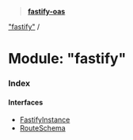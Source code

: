 > **[fastify-oas](../README.md)**

["fastify"](_fastify_.md) /

# Module: "fastify"

### Index

#### Interfaces

* [FastifyInstance](../interfaces/_fastify_.fastifyinstance.md)
* [RouteSchema](../interfaces/_fastify_.routeschema.md)